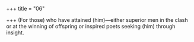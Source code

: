 +++
title = "06"

+++
(For those) who have attained (him)—either superior men in the clash  or at the winning of offspring
or inspired poets seeking (him) through insight.